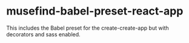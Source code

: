 # musefind-babel-preset-react-app

This includes the Babel preset for the create-create-app but with decorators and
sass enabled.
